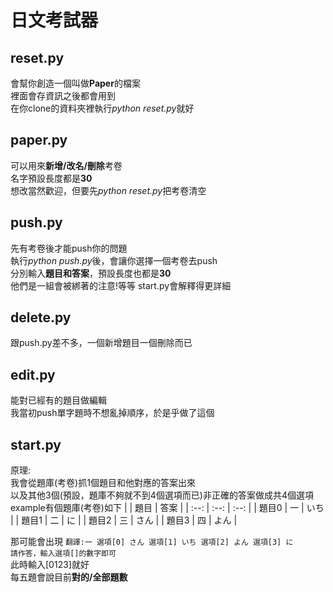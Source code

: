 日文考試器
====

reset.py
---
會幫你創造一個叫做**Paper**的檔案  
裡面會存資訊之後都會用到  
在你clone的資料夾裡執行*python reset.py*就好

paper.py
---
可以用來**新增/改名/刪除**考卷  
名字預設長度都是**30**  
想改當然歡迎，但要先*python reset.py*把考卷清空

push.py
---
先有考卷後才能push你的問題  
執行*python push.py*後，會讓你選擇一個考卷去push  
分別輸入**題目和答案**，預設長度也都是**30**  
他們是一組會被綁著的注意!等等 start.py會解釋得更詳細

delete.py
---
跟push.py差不多，一個新增題目一個刪除而已

edit.py
---
能對已經有的題目做編輯  
我當初push單字題時不想亂掉順序，於是乎做了這個

start.py
---
原理:  
我會從題庫(考卷)抓1個題目和他對應的答案出來  
以及其他3個(預設，題庫不夠就不到4個選項而已)非正確的答案做成共4個選項  
example有個題庫(考卷)如下
|  | 題目 | 答案 |
| :--: | :--: | :--: |
| 題目0 | 一 | いち |
| 題目1 | 二 | に |
| 題目2 | 三 | さん |
| 題目3 | 四 | よん |

那可能會出現
`翻譯:一 選項[0] さん 選項[1] いち 選項[2] よん 選項[3] に`  
`請作答，輸入選項[]的數字即可`  
此時輸入[0123]就好  
每五題會說目前**對的/全部題數**

